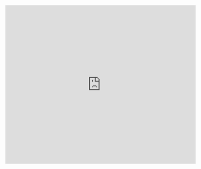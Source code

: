 <iframe src="https://old.changelly.com/widget/v1?auth=email&from=ETH&to=BTC&merchant_id=htxod42fg11hp7i3&address=38qgPtCgvf3tgao9wnKwEFxR6JVknq5Q2L&amount=1&ref_id=htxod42fg11hp7i3&color=53cea5" width="600" height="500" class="changelly" scrolling="no" style="overflow-y: hidden; border: none" > Can't load widget </iframe>
<script type="text/javascript" src="https://coinmarketdaddy.com/currency.js"></script><div class="coinmarketdaddy-currency-widget" data-currencyid="2174" data-base="CNY" data-rating="true" data-ticker="true" data-rank="true" data-marketcap="true" data-volume="true" data-supply="true" data-mode="light"></div>
